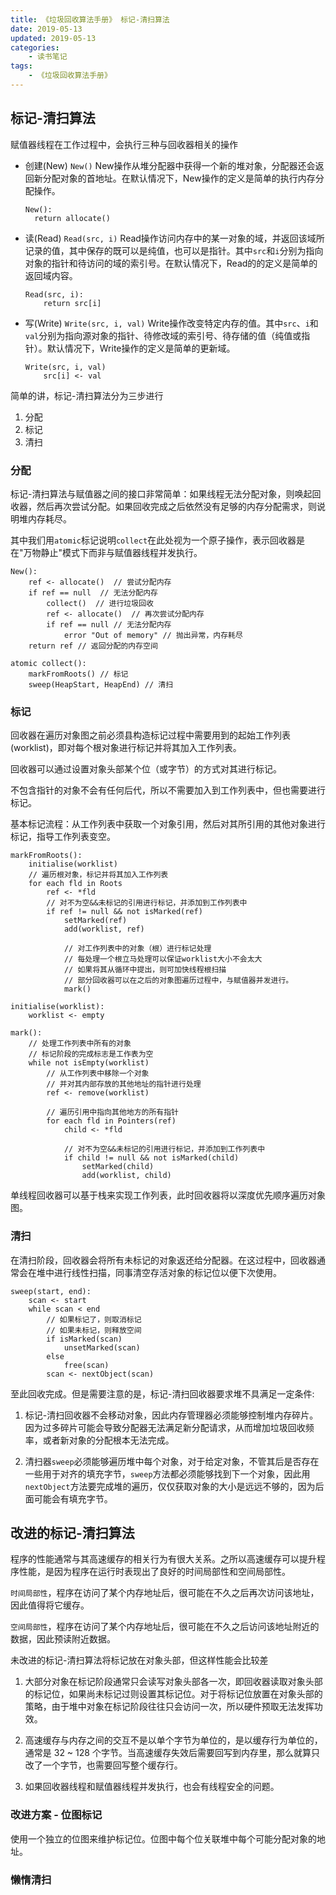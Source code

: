 ```yaml
---
title: 《垃圾回收算法手册》 标记-清扫算法
date: 2019-05-13
updated: 2019-05-13
categories:
    - 读书笔记
tags:
    - 《垃圾回收算法手册》
---
```


## 标记-清扫算法

赋值器线程在工作过程中，会执行三种与回收器相关的操作

- 创建(New)
  `New()` New操作从堆分配器中获得一个新的堆对象，分配器还会返回新分配对象的首地址。在默认情况下，New操作的定义是简单的执行内存分配操作。

    ```
    New():
      return allocate()
    ```

- 读(Read)
  `Read(src, i)` Read操作访问内存中的某一对象的域，并返回该域所记录的值，其中保存的既可以是纯值，也可以是指针。其中`src`和`i`分别为指向对象的指针和待访问的域的索引号。在默认情况下，Read的的定义是简单的返回域内容。

    ```
    Read(src, i):
        return src[i]
    ```

- 写(Write)
  `Write(src, i, val)` Write操作改变特定内存的值。其中`src`、`i`和`val`分别为指向源对象的指针、待修改域的索引号、待存储的值（纯值或指针）。默认情况下，Write操作的定义是简单的更新域。

    ```
    Write(src, i, val)
        src[i] <- val
    ```

简单的讲，标记-清扫算法分为三步进行

1. 分配
2. 标记
3. 清扫

### 分配

标记-清扫算法与赋值器之间的接口非常简单：如果线程无法分配对象，则唤起回收器，然后再次尝试分配。如果回收完成之后依然没有足够的内存分配需求，则说明堆内存耗尽。

其中我们用`atomic`标记说明`collect`在此处视为一个原子操作，表示回收器是在"万物静止"模式下而非与赋值器线程并发执行。

```
New():
    ref <- allocate()  // 尝试分配内存
    if ref == null  // 无法分配内存
        collect()  // 进行垃圾回收
        ref <- allocate()  // 再次尝试分配内存
        if ref == null // 无法分配内存
            error "Out of memory" // 抛出异常，内存耗尽
    return ref // 返回分配的内存空间

atomic collect():
    markFromRoots() // 标记
    sweep(HeapStart, HeapEnd) // 清扫
```

### 标记

回收器在遍历对象图之前必须县构造标记过程中需要用到的起始工作列表(worklist)，即对每个根对象进行标记并将其加入工作列表。

回收器可以通过设置对象头部某个位（或字节）的方式对其进行标记。

不包含指针的对象不会有任何后代，所以不需要加入到工作列表中，但也需要进行标记。

基本标记流程：从工作列表中获取一个对象引用，然后对其所引用的其他对象进行标记，指导工作列表变空。

```
markFromRoots():
    initialise(worklist)
    // 遍历根对象，标记并将其加入工作列表
    for each fld in Roots
        ref <- *fld
        // 对不为空&&未标记的引用进行标记，并添加到工作列表中
        if ref != null && not isMarked(ref)
            setMarked(ref)
            add(worklist, ref)

            // 对工作列表中的对象（根）进行标记处理
            // 每处理一个根立马处理可以保证worklist大小不会太大
            // 如果将其从循环中提出，则可加快线程根扫描
            // 部分回收器可以在之后的对象图遍历过程中，与赋值器并发进行。
            mark()

initialise(worklist):
    worklist <- empty

mark():
    // 处理工作列表中所有的对象
    // 标记阶段的完成标志是工作表为空
    while not isEmpty(worklist)
        // 从工作列表中移除一个对象
        // 并对其内部存放的其他地址的指针进行处理
        ref <- remove(worklist)

        // 遍历引用中指向其他地方的所有指针
        for each fld in Pointers(ref)
            child <- *fld

            // 对不为空&&未标记的引用进行标记，并添加到工作列表中
            if child != null && not isMarked(child)
                setMarked(child)
                add(worklist, child)
```

单线程回收器可以基于栈来实现工作列表，此时回收器将以深度优先顺序遍历对象图。



### 清扫

在清扫阶段，回收器会将所有未标记的对象返还给分配器。在这过程中，回收器通常会在堆中进行线性扫描，同事清空存活对象的标记位以便下次使用。

```
sweep(start, end):
    scan <- start
    while scan < end
        // 如果标记了，则取消标记
        // 如果未标记，则释放空间
        if isMarked(scan)
            unsetMarked(scan)
        else
            free(scan)
        scan <- nextObject(scan)
```

至此回收完成。但是需要注意的是，标记-清扫回收器要求堆不具满足一定条件:

1. 标记-清扫回收器不会移动对象，因此内存管理器必须能够控制堆内存碎片。因为过多碎片可能会导致分配器无法满足新分配请求，从而增加垃圾回收频率，或者新对象的分配根本无法完成。

2. 清扫器`sweep`必须能够遍历堆中每个对象，对于给定对象，不管其后是否存在一些用于对齐的填充字节，`sweep`方法都必须能够找到下一个对象，因此用`nextObject`方法要完成堆的遍历，仅仅获取对象的大小是远远不够的，因为后面可能会有填充字节。

## 改进的标记-清扫算法

程序的性能通常与其高速缓存的相关行为有很大关系。之所以高速缓存可以提升程序性能，是因为程序在运行时表现出了良好的时间局部性和空间局部性。

`时间局部性`，程序在访问了某个内存地址后，很可能在不久之后再次访问该地址，因此值得将它缓存。

`空间局部性`，程序在访问了某个内存地址后，很可能在不久之后访问该地址附近的数据，因此预读附近数据。

未改进的标记-清扫算法将标记放在对象头部，但这样性能会比较差

1. 大部分对象在标记阶段通常只会读写对象头部各一次，即回收器读取对象头部的标记位，如果尚未标记过则设置其标记位。对于将标记位放置在对象头部的策略，由于堆中对象在标记阶段往往只会访问一次，所以硬件预取无法发挥功效。

2. 高速缓存与内存之间的交互不是以单个字节为单位的，是以缓存行为单位的，通常是 32 ~ 128 个字节。当高速缓存失效后需要回写到内存里，那么就算只改了一个字节，也需要回写整个缓存行。

3. 如果回收器线程和赋值器线程并发执行，也会有线程安全的问题。

### 改进方案 - 位图标记

使用一个独立的位图来维护标记位。位图中每个位关联堆中每个可能分配对象的地址。

### 懒惰清扫
